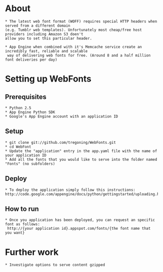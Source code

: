 # About

	* The latest web font format (WOFF) requires special HTTP headers when served from a different domain
	(e.g. Tumblr web templates). Unfortunately most cheap/free host providers including Amazon S3 doen't 
	allow you to set this particular header.
	
	* App Engine when combined with it's Memcache service create an incredibly fast, reliable and scalable
	 way of delivering web fonts for free. (Around 8 and a half million font deliveries per day)

# Setting up WebFonts

## Prerequisites

	* Python 2.5
	* App Engine Python SDK
	* Google's App Engine account with an application ID
	
## Setup

	* git clone git://github.com/tregoning/WebFonts.git
	* cd WebFont
	* Update the "application" entry in the app.yaml file with the name of your application ID
	* Add all the fonts that you would like to serve into the folder named "Fonts" (no subfolders)
		
## Deploy

	* To deploy the application simply follow this instructions:
	http://code.google.com/appengine/docs/python/gettingstarted/uploading.html

## How to run

	* Once you application has been deployed, you can request an specific font as follows:
	 http://{your application id}.appspot.com/fonts/{the font name that you want}

# Further work

	* Investigate options to serve content gzipped
